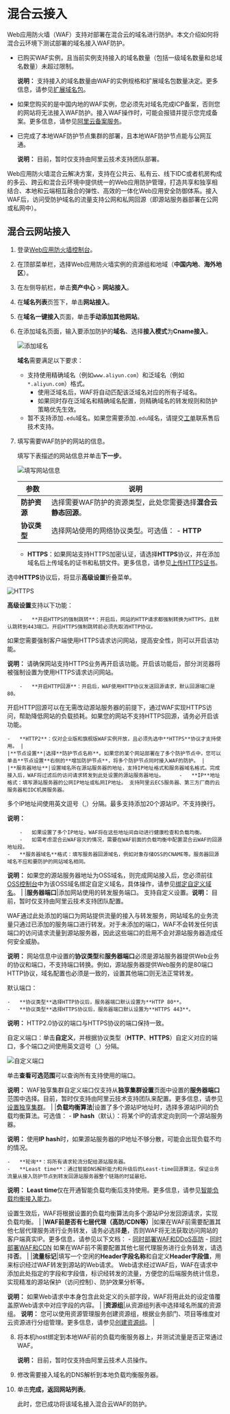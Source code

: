 # 混合云接入

Web应用防火墙（WAF）支持对部署在混合云的域名进行防护。本文介绍如何将混合云环境下测试部署的域名接入WAF防护。

-   已购买WAF实例，且当前实例支持接入的域名数量（包括一级域名数量和总域名数量）未超过限制。

    **说明：** 支持接入的域名数量由WAF的实例规格和扩展域名包数量决定。更多信息，请参见[扩展域名包](/cn.zh-CN/计费与开通服务/开通WAF/扩展域名包.md)。

-   如果您购买的是中国内地的WAF实例，您必须先对域名完成ICP备案，否则您的网站将无法接入WAF防护。接入WAF操作时，可能会报错并提示您完成备案。更多信息，请参见[阿里云备案服务](https://beian.aliyun.com)。
-   已完成了本地WAF防护节点集群的部署，且本地WAF防护节点能与公网互通。

    **说明：** 目前，暂时仅支持由阿里云技术支持团队部署。


Web应用防火墙混合云解决方案，支持在公共云、私有云、线下IDC或者机房构成的多云、跨云和混合云环境中提供统一的Web应用防护管理，打造共享和独享相结合、本地和云端相互融合的弹性、高效的一体化Web应用安全防御体系。接入WAF后，访问受防护域名的流量支持公网和私网回源（即源站服务器部署在公网或私网中）。

## 混合云网站接入

1.  登录[Web应用防火墙控制台](https://yundun.console.aliyun.com/?p=waf)。

2.  在顶部菜单栏，选择Web应用防火墙实例的资源组和地域（**中国内地**、**海外地区**）。

3.  在左侧导航栏，单击**资产中心** \> **网站接入**。

4.  在**域名列表**页签下，单击**网站接入**。

5.  在**域名一键接入**页面，单击**手动添加其他网站**。

6.  在添加域名页面，输入要添加防护的**域名**、选择**接入模式**为**Cname接入**。

    ![添加域名](https://static-aliyun-doc.oss-accelerate.aliyuncs.com/assets/img/zh-CN/1070823061/p175290.png)

    **域名**需要满足以下要求：

    -   支持使用精确域名（例如`www.aliyun.com`）和泛域名（例如`*.aliyun.com`）格式。
        -   使用泛域名后，WAF将自动匹配该泛域名对应的所有子域名。
        -   如果同时存在泛域名和精确域名配置，则精确域名的转发规则和防护策略优先生效。
    -   暂不支持添加`.edu`域名。如果您需要添加`.edu`域名，请提交[工单](https://selfservice.console.aliyun.com/ticket/category/waf/today)联系售后技术支持。
7.  填写需要WAF防护的网站的信息。

    填写下表描述的网站信息并单击**下一步**。

    ![填写网站信息](https://static-aliyun-doc.oss-accelerate.aliyuncs.com/assets/img/zh-CN/8080723061/p66025.png)

    |参数|说明|
    |--|--|
    |**防护资源**|选择需要WAF防护的资源类型，此处您需要选择**混合云静态回源**。|
    |**协议类型**|选择网站使用的网络协议类型。可选值：     -   **HTTP**
    -   **HTTPS**：如果网站支持HTTPS加密认证，请选择**HTTPS**协议，并在添加域名后上传域名的证书和私钥文件。更多信息，请参见[上传HTTPS证书](/cn.zh-CN/接入WAF/CNAME接入/网站接入.md)。

选中**HTTPS**协议后，将显示**高级设置**折叠菜单。

![HTTPS ](https://static-aliyun-doc.oss-accelerate.aliyuncs.com/assets/img/zh-CN/0935649951/p7688.png)

**高级设置**支持以下功能：

        -   **开启HTTPS的强制跳转**：开启后，网站的HTTP请求都强制转换为HTTPS，且默认跳转到443端口。开启HTTPS强制跳转前必须先取消HTTP协议。

如果您需要强制客户端使用HTTPS请求访问网站，提高安全性，则可以开启该功能。

**说明：** 请确保网站支持HTTPS业务再开启该功能。开启该功能后，部分浏览器将被强制设置为使用HTTPS请求访问网站。

        -   **开启HTTP回源**：开启后，WAF使用HTTP协议发送回源请求，默认回源端口是80。

开启HTTP回源可以在无需改动源站服务器的前提下，通过WAF实现HTTPS访问，帮助降低网站的负载损耗。如果您的网站不支持HTTPS回源，请务必开启该功能。

    -   **HTTP2**：仅对企业版和旗舰版WAF实例开放，且必须先选中**HTTPS**协议才支持使用。 |
    |**节点设置**|选择**防护节点名称**。如果您的某个网站部署在了多个防护节点中，您可以单击**节点设置**右侧的**增加防护节点**，将多个防护节点同时接入WAF的防护。 |
    |**服务器地址**|设置域名所在源站服务器的地址，支持IP地址格式和服务器域名格式。完成接入后，WAF将过滤后的访问请求转发到此处设置的源站服务器地址。     -   **IP**地址格式：填写源站服务器的公网IP地址或私网IP地址。 支持阿里云ECS服务器、第三方厂商的云服务器和IDC机房服务器。

多个IP地址间使用英文逗号（,）分隔。最多支持添加20个源站IP。不支持换行。

**说明：**

        -   如果设置了多个IP地址，WAF将在这些地址间自动进行健康检查和负载均衡。
        -   如需考虑混合云WAF容灾的情况，需要在WAF前面的负载均衡中配置混合云WAF的回源地址段。
    -   **服务器域名**格式：填写服务器回源域名，例如对象存储OSS的CNAME等。服务器回源域名不应和要防护的网站域名相同。

**说明：** 如果您的源站服务器地址为OSS域名，则完成网站接入后，您必须前往[OSS控制台](https://oss.console.aliyun.com/overview)中为该OSS域名绑定自定义域名，具体操作，请参见[绑定自定义域名](/cn.zh-CN/控制台用户指南/存储空间管理/传输管理/绑定自定义域名.md)。 |
    |**服务器端口**|添加网站使用的转发服务端口。 支持自定义设置。**说明：** 目前，暂时仅支持由阿里云技术支持团队配置。

WAF通过此处添加的端口为网站提供流量的接入与转发服务，网站域名的业务流量只通过已添加的服务端口进行转发。对于未添加的端口，WAF不会转发任何该端口的访问请求流量到源站服务器，因此这些端口的启用不会对源站服务器造成任何安全威胁。

**说明：** 网站信息中设置的**协议类型**和**服务器端口**必须是源站服务器提供Web业务的协议和端口，不支持端口转换。例如，源站服务器提供Web服务的是80端口HTTP协议，域名配置也必须是一致的，设置其他端口则无法正常转发。

默认端口：

    -   **协议类型**选择HTTP协议后，服务器端口默认设置为**HTTP 80**。
    -   **协议类型**选择HTTPS协议后，服务器端口默认设置为**HTTPS 443**。

**说明：** HTTP2.0协议的端口与HTTPS协议的端口保持一致。

自定义端口：单击**自定义**，并根据协议类型（**HTTP**、**HTTPS**）自定义对应的端口，多个端口之间使用英文逗号（,）分隔。

![自定义端口](https://static-aliyun-doc.oss-accelerate.aliyuncs.com/assets/img/zh-CN/0935649951/p97012.png)

单击**查看可选范围**可以查询所有支持使用的端口。

**说明：** WAF独享集群自定义端口仅支持从**独享集群设置**页面中设置的**服务器端口**范围中选择。目前，暂时仅支持由阿里云技术支持团队来配置。更多信息，请参见[设置独享集群](/cn.zh-CN/系统管理/设置独享集群.md)。 |
    |**负载均衡算法**|设置了多个源站IP地址时，选择多源站IP间的负载均衡算法。可选值：     -   **IP hash**（默认）：将某个IP的请求定向到同一个源站服务器。

**说明：** 使用**IP hash**时，如果源站服务器的IP地址不够分散，可能会出现负载不均的情况。

    -   **轮询**：将所有请求轮流分配给源站服务器。
    -   **Least time**：通过智能DNS解析能力和升级后的Least-time回源算法，保证业务流量从接入防护节点到转发回源站服务器整个链路的时延最短。

**说明：** **Least time**仅在开通智能负载均衡后支持使用。更多信息，请参见[智能负载均衡接入能力](/cn.zh-CN/计费与开通服务/开通WAF/智能负载均衡接入能力.md)。

设置生效后，WAF将根据设置的负载均衡算法向多个源站IP分发回源请求，实现负载均衡。 |
    |**WAF前是否有七层代理（高防/CDN等）**|如果在WAF前需要配置其他七层代理服务进行业务转发，请务必选择**是**，否则WAF将无法获取访问网站的客户端真实IP。更多信息，请参见以下文档：     -   [同时部署WAF和DDoS高防](/cn.zh-CN/接入WAF/云产品接入WAF/同时部署WAF和DDoS高防.md)
    -   [同时部署WAF和CDN](/cn.zh-CN/接入WAF/云产品接入WAF/同时部署WAF和CDN.md)
如果在WAF前不需要配置其他七层代理服务进行业务转发，请选择**否**。 |
    |**流量标记**|填写一个空闲的**Header字段名称**和自定义**Header字段值**，用来标识经过WAF转发到源站的Web请求。 Web请求经过WAF后，WAF在请求中添加此处指定的字段和字段值，标识经转发的流量，方便您的后端服务统计信息，实现精准的源站保护（访问控制）、防护效果分析等。

**说明：** 如果Web请求中本身包含此处定义的头部字段，WAF将用此处的设定值覆盖原Web请求中对应字段的内容。 |
    |**资源组**|从资源组列表中选择域名所属的资源组。 **说明：** 您可以使用资源管理服务创建资源组，根据业务部门、项目等维度对云资源进行分组管理。更多信息，请参见[创建资源组]()。 |

8.  将本机host绑定到本地WAF前的负载均衡服务器上，并测试流量是否正常通过WAF。

    **说明：** 目前，暂时仅支持由阿里云技术人员操作。

9.  修改需要接入域名的DNS解析到本地负载均衡服务器。

10. 单击**完成，返回网站列表**。

    此时，您已成功将该域名接入混合云WAF的防护。


